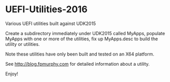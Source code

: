 # UEFI-Utilities-2016

Various UEFI utilities built against UDK2015

Create a subdirectory immediately under UDK2015 called MyApps, populate MyApps with one or more of the utilities, fix up MyApps.desc to build the utility or utilities.

Note these utilities have only been built and tested on an X64 platform.

See http://blog.fpmurphy.com for detailed information about a utility.

Enjoy!
